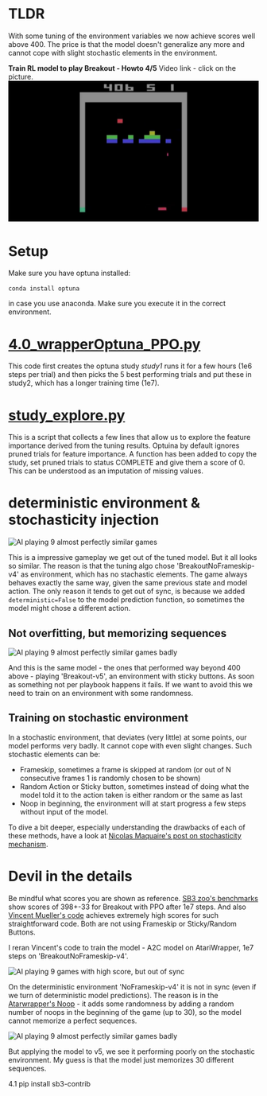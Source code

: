 # TLDR

With some tuning of the environment variables we now achieve scores well above 400. The price is that the model doesn't generalize any more and cannot cope with slight stochastic elements in the environment.

**Train RL model to play Breakout - Howto 4/5** Video link - click on the picture.
[![RL Breakout 4/5](../pictures/thumbnails/4_tuning.png)](https://youtu.be/vdtOBbPTGwk)


# Setup
Make sure you have optuna installed:
```
conda install optuna
```
in case you use anaconda. Make sure you execute it in the correct environment.

# [4.0_wrapperOptuna_PPO.py](./4.0_wrapperOptuna_PPO.py)
This code first creates the optuna study *study1* runs it for a few hours (1e6 steps per trial) and then picks the 5 best performing trials and put these in study2, which has a longer training time (1e7).

# [study_explore.py](./study_explore.py)
This is a script that collects a few lines that allow us to explore the feature importance derived from the tuning results. Optuina by default ignores pruned trials for feature importance. A function has been added to copy the study, set pruned trials to status COMPLETE and give them a score of 0. This can be understood as an imputation of missing values.


# deterministic environment & stochasticity injection

![AI playing 9 almost perfectly similar games](../video/4.0_wrapper_optuna_PPO_v4noFramestack_9env_overfitted.gif)

This is a impressive gameplay we get out of the tuned model. But it all looks so similar. The reason is that the tuning algo chose 'BreakoutNoFrameskip-v4' as environment, which has no stachastic elements. The game always behaves exactly the same way, given the same previous state and model action. The only reason it tends to get out of sync, is because we added `deterministic=False` to the model prediction function, so sometimes the model might chose a different action.

## Not overfitting, but memorizing sequences

![AI playing 9 almost perfectly similar games badly](../video/4.0_wrapper_optuna_PPO_v5_9envs.gif)

And this is the same model - the ones that performed way beyond 400 above - playing 'Breakout-v5', an environment with sticky buttons. As soon as something not per playbook happens it fails. If we want to avoid this we need to train on an environment with some randomness.


## Training on stochastic environment
In a stochastic environment, that deviates (very little) at some points, our model performs very badly. It cannot cope with even slight changes. Such stochastic elements can be:
- Frameskip, sometimes a frame is skipped at random (or out of N consecutive frames 1 is randomly chosen to be shown)
- Random Action or Sticky button, sometimes instead of doing what the model told it to the action taken is either random or the same as last
- Noop in beginning, the environment will at start progress a few steps without input of the model.

To dive a bit deeper, especially understanding the drawbacks of each of these methods, have a look at [Nicolas Maquaire's post on stochasticity mechanism](https://towardsdatascience.com/are-the-space-invaders-deterministic-or-stochastic-595a30becae2).


# Devil in the details

Be mindful what scores you are shown as reference. [SB3 zoo's benchmarks](https://github.com/DLR-RM/rl-baselines3-zoo/blob/master/benchmark.md) show scores of 398+-33 for Breakout with PPO after 1e7 steps. And also [Vincent Mueller's code](https://medium.com/towards-data-science/training-rl-agents-in-stable-baselines3-is-easy-9d01be04c9db) achieves extremely high scores for such straightforward code. Both are not using Frameskip or Sticky/Random Buttons.

I reran Vincent's code to train the model - A2C model on AtariWrapper, 1e7 steps on 'BreakoutNoFrameskip-v4'.

![AI playing 9 games with high score, but out of sync](../video/9.3_VM_A2C_NoFrameskip-v4_9env.gif)

On the deterministic environment 'NoFrameskip-v4' it is not in sync (even if we turn of deterministic model predictions). The reason is in the [Atarwrapper's Noop](https://stable-baselines3.readthedocs.io/en/master/_modules/stable_baselines3/common/atari_wrappers.html#NoopResetEnv)  - it adds some randomness by adding a random number of noops in the beginning of the game (up to 30), so the model cannot memorize a perfect sequences.

![AI playing 9 almost perfectly similar games badly](../video/9.3_VM_A2C_v5_9env.gif)

But applying the model to v5, we see it performing poorly on the stochastic environment. My guess is that the model just memorizes 30 different sequences.

4.1
pip install sb3-contrib
